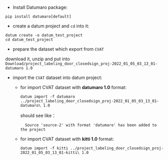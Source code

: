 - Install Datumaro package:

`pip install datumaro[default]`


- create a datum project and `cd` into it:


```
datum create -o datum_test_project
cd datum_test_project
```


- prepare the dataset which export from `CVAT`

 download it, unzip and put into `Download/project_labeling_door_closedsign_proj-2022_01_05_03_13_01-datumaro 1.0`


- import the `CVAT` dataset into datum project:

    - for import CVAT dataset with  **datumaro 1.0**  format:

        `datum import -f datumaro ../project_labeling_door_closedsign_proj-2022_01_05_03_13_01-datumaro\ 1.0`

        should see like：

            Source 'source-2' with format 'datumaro' has been added to the project

    - for import CVAT dataset with  **kitti 1.0**  format:
    
        `datum import -f kitti ../project_labeling_door_closedsign_proj-2022_01_05_03_13_01-kitti\ 1.0`